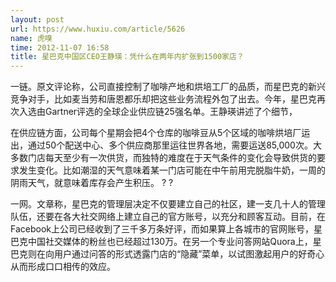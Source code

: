 ```yaml
---
layout: post
url: https://www.huxiu.com/article/5626
name: 虎嗅
time: 2012-11-07 16:58
title: 星巴克中国区CEO王静瑛：凭什么在两年内扩张到1500家店？
---
```

一链。原文评论称，公司直接控制了咖啡产地和烘培工厂的品质，而星巴克的新兴竞争对手，比如麦当劳和唐恩都乐却把这些业务流程外包了出去。今年，星巴克再次入选由Gartner评选的全球企业供应链25强名单。王静瑛讲述了个细节，

在供应链方面，公司每个星期会把4个仓库的咖啡豆从5个区域的咖啡烘培厂运出，通过50个配送中心、多个供应商那里运往世界各地，需要运送85,000次。大多数门店每天至少有一次供货，而独特的难度在于天气条件的变化会导致供货的要求发生变化。比如潮湿的天气意味着某一门店可能在中午前用完脱脂牛奶，一周的阴雨天气，就意味着库存会产生积压。 ? ?

一网。文章称，星巴克的管理层决定不仅要建立自己的社区，建一支几十人的管理队伍，还要在各大社交网络上建立自己的官方账号，以充分和顾客互动。目前，在Facebook上公司已经收到了三千多万条好评，而如果算上各城市的官网账号，星巴克中国社交媒体的粉丝也已经超过130万。在另一个专业问答网站Quora上，星巴克则在向用户通过问答的形式透露门店的“隐藏”菜单，以试图激起用户的好奇心从而形成口口相传的效应。

